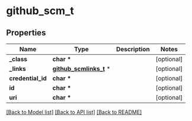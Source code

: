 # github_scm_t

## Properties
Name | Type | Description | Notes
------------ | ------------- | ------------- | -------------
**_class** | **char \*** |  | [optional] 
**_links** | [**github_scmlinks_t**](github_scmlinks.md) \* |  | [optional] 
**credential_id** | **char \*** |  | [optional] 
**id** | **char \*** |  | [optional] 
**uri** | **char \*** |  | [optional] 

[[Back to Model list]](../README.md#documentation-for-models) [[Back to API list]](../README.md#documentation-for-api-endpoints) [[Back to README]](../README.md)



